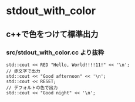 # stdout_with_color
## c++で色をつけて標準出力  


  ### src/stdout_with_color.cc より抜粋  
  ~~~// 赤文字で出力 
  std::cout << RED "Hello, World!!!!11!" << '\n';  
  // 赤文字で出力  
  std::cout << "Good afternoon" << '\n';  
  std::cout << RESET;  
  // デフォルトの色で出力  
  std::cout << "Good night" << '\n';
  ~~~
